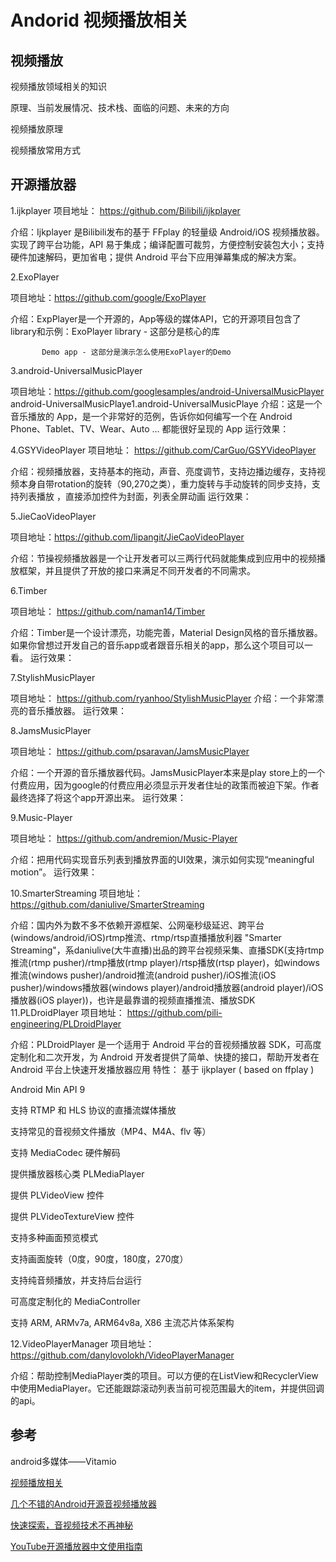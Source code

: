 # Andorid 视频播放相关

## 视频播放

视频播放领域相关的知识

原理、当前发展情况、技术栈、面临的问题、未来的方向

视频播放原理

视频播放常用方式

## 开源播放器

1.ijkplayer
项目地址： https://github.com/Bilibili/ijkplayer

介绍：Ijkplayer 是Bilibili发布的基于 FFplay 的轻量级 Android/iOS 视频播放器。实现了跨平台功能，API 易于集成；编译配置可裁剪，方便控制安装包大小；支持硬件加速解码，更加省电；提供 Android 平台下应用弹幕集成的解决方案。

2.ExoPlayer

项目地址：https://github.com/google/ExoPlayer

介绍：ExpPlayer是一个开源的，App等级的媒体API，它的开源项目包含了library和示例：ExoPlayer library - 这部分是核心的库

           Demo app - 这部分是演示怎么使用ExoPlayer的Demo


3.android-UniversalMusicPlayer

项目地址：https://github.com/googlesamples/android-UniversalMusicPlayer
android-UniversalMusicPlaye1.android-UniversalMusicPlaye
介绍：这是一个音乐播放的 App，是一个非常好的范例，告诉你如何编写一个在 Android Phone、Tablet、TV、Wear、Auto ... 都能很好呈现的 App
运行效果：



4.GSYVideoPlayer
项目地址： https://github.com/CarGuo/GSYVideoPlayer

介绍：视频播放器，支持基本的拖动，声音、亮度调节，支持边播边缓存，支持视频本身自带rotation的旋转（90,270之类），重力旋转与手动旋转的同步支持，支持列表播放 ，直接添加控件为封面，列表全屏动画
运行效果：



5.JieCaoVideoPlayer

项目地址：https://github.com/lipangit/JieCaoVideoPlayer

介绍：节操视频播放器是一个让开发者可以三两行代码就能集成到应用中的视频播放框架，并且提供了开放的接口来满足不同开发者的不同需求。

6.Timber

项目地址： https://github.com/naman14/Timber

介绍：Timber是一个设计漂亮，功能完善，Material Design风格的音乐播放器。如果你曾想过开发自己的音乐app或者跟音乐相关的app，那么这个项目可以一看。
运行效果：



7.StylishMusicPlayer

项目地址： https://github.com/ryanhoo/StylishMusicPlayer
介绍：一个非常漂亮的音乐播放器。
运行效果：



8.JamsMusicPlayer

项目地址： https://github.com/psaravan/JamsMusicPlayer

介绍：一个开源的音乐播放器代码。JamsMusicPlayer本来是play store上的一个付费应用，因为google的付费应用必须显示开发者住址的政策而被迫下架。作者最终选择了将这个app开源出来。
运行效果：



9.Music-Player

项目地址： https://github.com/andremion/Music-Player

介绍：把用代码实现音乐列表到播放界面的UI效果，演示如何实现“meaningful motion”。
运行效果：


10.SmarterStreaming
项目地址：https://github.com/daniulive/SmarterStreaming


介绍：国内外为数不多不依赖开源框架、公网毫秒级延迟、跨平台(windows/android/iOS)rtmp推流、rtmp/rtsp直播播放利器 "Smarter Streaming"，系daniulive(大牛直播)出品的跨平台视频采集、直播SDK(支持rtmp推流(rtmp pusher)/rtmp播放(rtmp player)/rtsp播放(rtsp player)，如windows推流(windows pusher)/android推流(android pusher)/iOS推流(iOS pusher)/windows播放器(windows player)/android播放器(android player)/iOS播放器(iOS player))，也许是最靠谱的视频直播推流、播放SDK
11.PLDroidPlayer
项目地址： https://github.com/pili-engineering/PLDroidPlayer

介绍：PLDroidPlayer 是一个适用于 Android 平台的音视频播放器 SDK，可高度定制化和二次开发，为 Android 开发者提供了简单、快捷的接口，帮助开发者在 Android 平台上快速开发播放器应用
特性：
 基于 ijkplayer ( based on ffplay )

 Android Min API 9

 支持 RTMP 和 HLS 协议的直播流媒体播放

 支持常见的音视频文件播放（MP4、M4A、flv 等）

 支持 MediaCodec 硬件解码

 提供播放器核心类 PLMediaPlayer

 提供 PLVideoView 控件

 提供 PLVideoTextureView 控件

 支持多种画面预览模式

 支持画面旋转（0度，90度，180度，270度）

 支持纯音频播放，并支持后台运行

 可高度定制化的 MediaController

 支持 ARM, ARMv7a, ARM64v8a, X86 主流芯片体系架构


12.VideoPlayerManager
项目地址： https://github.com/danylovolokh/VideoPlayerManager

介绍：帮助控制MediaPlayer类的项目。可以方便的在ListView和RecyclerView中使用MediaPlayer。它还能跟踪滚动列表当前可视范围最大的item，并提供回调的api。

## 参考

android多媒体——Vitamio

[视频播放相关](https://github.com/danylovolokh/VideoPlayerManager)

[几个不错的Android开源音视频播放器](https://mp.weixin.qq.com/s/-QYABYGPBhPXQu06drmpUA)

[快速探索，音视频技术不再神秘](https://cloud.tencent.com/developer/article/1360546)

[YouTube开源播放器中文使用指南](https://cloud.tencent.com/developer/article/1471142)
